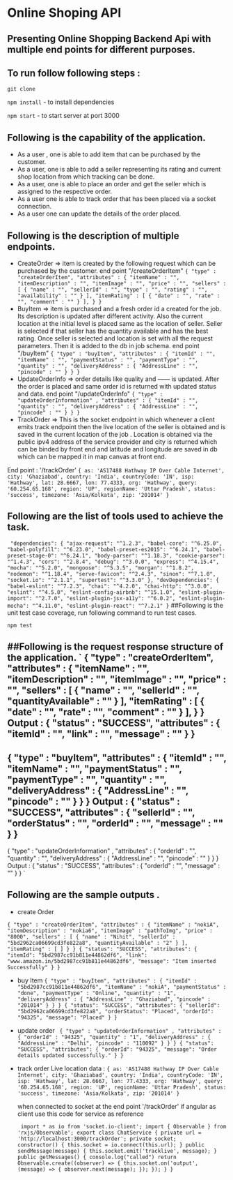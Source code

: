 # Online Shoping API

 ## Presenting Online Shopping Backend Api with multiple end points for different purposes. 

 ## To run follow following steps : 
 `git clone `

 `npm install` - to install dependencies

 `npm start` - to start server at port 3000

 ## Following is the capability of the application.
- As a user , one is able to add item that can be purchased by the customer. 
- As a user, one is able to add a seller representing its rating and current shop location from which tracking can be done. 
- As a user, one is able to place an order and get the seller which is assigned to the respective order.
- As a user one is able to track order that has been placed via a socket connection.
- As a user one can update the details of the order placed.

 ## Following is the description of multiple endpoints.
- CreateOrder => item is created by the following request which can be purchased by the customer.
end point "/createOrderItem"
	`
		{
	"type" : "createOrderItem",
	"attributes" : {
		"itemName" : "",
		"itemDescription" : "",
		"itemImage" : "",
		"price" : "",
		"sellers" : [
			{
				"name" : "",
				"sellerId" : "",
				"type" : "",
				"rating" : "",
				"availability" : ""
			}
		],
		"itemRating" : [
			{
				"date" : "",
				"rate" : "",
				"comment" : ""
			}
		],
	}
}
	` 
- BuyItem => item is purchased and a fresh order id a created for the job. Its description is updated after different activity. Also the current location at the initial level is placed same as the location of seller. Seller is selected if that seller has the quantity available and has the best rating. Once seller is selected and location is set with all the request parameters. Then it is added to the db in job schema.
end point "/buyItem"
`
{
	"type" : "buyItem",
	"attributes" : {
		"itemId" : "",
		"itemName" : "",
		"paymentStatus" : "",
		"paymentType" : "",
		"quantity" : "",
		"deliveryAddress" : {
			"AddressLine" : "",
			"pincode" : ""
		}
	}
}
`
- UpdateOrderInfo => order details like quality and —— is updated. After the order is placed and same order id is returned with updated status and data.
end point  "/updateOrderInfo"
`
{
	"type" : "updateOrderInformation" ,
	"attributes" : {
		"itemId" : "",
		"quantity" : "",
		"deliveryAddress" : {
			"AddressLine" : "",
			"pincode" : ""
		}
	}
}
`
- TrackOrder => This is the socket endpoint in which whenever a client emits track endpoint then the live location of the seller is obtained and is saved in the current location of the job . Location is obtained via the public ipv4 address of the service provider and city is returned which can be binded by front end and latitude and longitude are saved in db which can be mapped it in map canvas at front end. 

End point : '/trackOrder'
`{ as: 'AS17488 Hathway IP Over Cable Internet',
  city: 'Ghaziabad',
  country: 'India',
  countryCode: 'IN',
  isp: 'Hathway',
  lat: 28.6667,
  lon: 77.4333,
  org: 'Hathway',
  query: '60.254.65.168',
  region: 'UP',
  regionName: 'Uttar Pradesh',
  status: 'success',
  timezone: 'Asia/Kolkata',
  zip: '201014' }
`
## Following are the list of tools used to achieve the task.

`
"dependencies": {
    "ajax-request": "^1.2.3",
    "babel-core": "^6.25.0",
    "babel-polyfill": "^6.23.0",
    "babel-preset-es2015": "^6.24.1",
    "babel-preset-stage-0": "^6.24.1",
    "body-parser": "^1.18.3",
    "cookie-parser": "^1.4.3",
    "cors": "^2.8.4",
    "debug": "^3.0.0",
    "express": "^4.15.4",
    "mocha": "^5.2.0",
    "mongoose": "^5.3.5",
    "morgan": "^1.8.2",
    "nodemon": "^1.18.4",
    "serve-favicon": "^2.4.3",
    "sinon": "^7.1.0",
    "socket.io": "^2.1.1",
    "supertest": "^3.3.0"
  },
  "devDependencies": {
    "babel-eslint": "^7.2.3",
    "chai": "^4.2.0",
    "chai-http": "^3.0.0",
    "eslint": "^4.5.0",
    "eslint-config-airbnb": "^15.1.0",
    "eslint-plugin-import": "^2.7.0",
    "eslint-plugin-jsx-a11y": "^6.0.2",
    "eslint-plugin-mocha": "^4.11.0",
    "eslint-plugin-react": "^7.2.1"
  }`
##Following is the unit test case coverage, run following command to run test cases. 

`npm test`

##Following is the request response structure of the application.
`
{
	"type" : "createOrderItem",
	"attributes" : {
		"itemName" : "",
		"itemDescription" : "",
		"itemImage" : "",
		"price" : "",
		"sellers" : [
			{
				"name" : "",
				"sellerId" : "",
				"quantityAvailable" : ""
			}
		],
		"itemRating" : [
			{
				"date" : "",
				"rate" : "",
				"comment" : ""
			}
		],
	}
}
Output :
{
	"status" : "SUCCESS",
	"attributes" : {
		"itemId" : "",
		"link" : "",
		"message" : ""
	}
}
------------------------------------------
{
	"type" : "buyItem",
	"attributes" : {
		"itemId" : "",
		"itemName" : "",
		"paymentStatus" : "",
		"paymentType" : "",
		"quantity" : "",
		"deliveryAddress" : {
			"AddressLine" : "",
			"pincode" : ""
		}
	}
}
Output :
{
	"status" : "SUCCESS",
	"attributes" : {
		"sellerId" : "",
		"orderStatus" : "",
		"orderId" : "",
		"message" : ""
	}
}
----------------------------------------
{
	"type" : "updateOrderInformation" ,
	"attributes" : {
		"orderId" : "",
		"quantity" : "",
		"deliveryAddress" : {
			"AddressLine" : "",
			"pincode" : ""
		}
	}
}
Output :
{
	"status" : "SUCCESS",
	"attributes" : {
		"orderId" : "",
		"message" : ""
	}
}
`
## Following are the sample outputs . 

- create Order


`{
	"type" : "createOrderItem",
	"attributes" : {
		"itemName" : "nokiA",
		"itemDescription" : "nokia6",
		"itemImage" : "pathToImg",
		"price" : "8000",
		"sellers" : [
			{
				"name" : "Nihit",
				"sellerId" : "5bd2962ca06699cd3fe822a8",
				"quantityAvailable" : "2"
			}
		],
		"itemRating" : [
		]
	}
}
{
    "status": "SUCCESS",
    "attributes": {
        "itemId": "5bd2987cc91b811e44862df6",
        "link": "www.amazon.in/5bd2987cc91b811e44862df6",
        "message": "Item inserted Successfully"
    }
}`

- buy Item
`
{
	"type" : "buyItem",
	"attributes" : {
		"itemId" : "5bd2987cc91b811e44862df6",
		"itemName" : "nokiA",
		"paymentStatus" : "done",
		"paymentType" : "Online",
		"quantity" : "1",
		"deliveryAddress" : {
			"AddressLine" : "Ghaziabad",
			"pincode" : "201014"
		}
	}
}
{
    "status": "SUCCESS",
    "attributes": {
        "sellerId": "5bd2962ca06699cd3fe822a8",
        "orderStatus": "Placed",
        "orderId": "94325",
        "message": "Placed"
    }
}
`

- update order
`
{
	"type" : "updateOrderInformation" ,
	"attributes" : {
		"orderId" : "94325",
		"quantity" : "1",
		"deliveryAddress" : {
			"AddressLine" : "Delhi",
			"pincode" : "110092"
		}
	}
}
{
    "status": "SUCCESS",
    "attributes": {
        "orderId": "94325",
        "message": "Order details updated successfully."
    }
}`


- track order
Live location data : 
`{ as: 'AS17488 Hathway IP Over Cable Internet',
  city: 'Ghaziabad',
  country: 'India',
  countryCode: 'IN',
  isp: 'Hathway',
  lat: 28.6667,
  lon: 77.4333,
  org: 'Hathway',
  query: '60.254.65.168',
  region: 'UP',
  regionName: 'Uttar Pradesh',
  status: 'success',
  timezone: 'Asia/Kolkata',
  zip: '201014' }`

  when connected to socket at the end point '/trackOrder'
  if angular as client use this code for service as reference 

  `
  import * as io from 'socket.io-client';
import { Observable } from 'rxjs/Observable';
export class ChatService {
    private url = 'http://localhost:3000/trackOrder';
    private socket;    
    constructor() {
        this.socket = io.connect(this.url);
    }
    public sendMessage(message) {
        this.socket.emit('tracklive', message);
    }
    public getMessages() {
    console.log("called")
        return Observable.create((observer) => {
            this.socket.on('output', (message) => {
                observer.next(message);
            });
        });
    }
}`